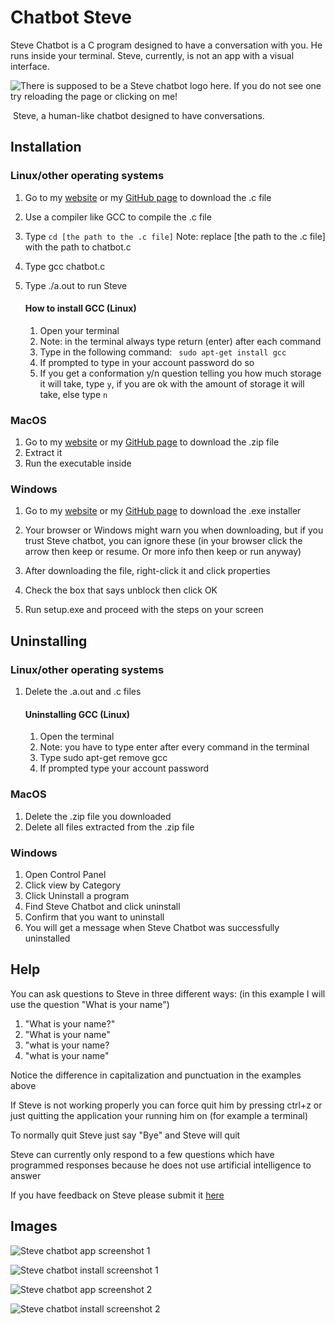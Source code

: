 # Chatbot Steve

Steve Chatbot is a C program designed to have a conversation with you. He runs inside your terminal. Steve, currently, is not an app with a visual interface.

![There is supposed to be a Steve chatbot logo here. If you do not see one try reloading the page or clicking on me!](https://drive.google.com/uc?export=download&id=1Qlu4UcOTwtDJeiXOhB7W5HTHia36vHnY)




​													Steve, a human-like chatbot designed to have conversations.

## Installation

### Linux/other operating systems

1. Go to my [website](https://rishaankotian.wixsite.com/home/steve-chatbot) or my [GitHub page](https://github.com/rishaank/chatbot) to download the .c file

2. Use a compiler like GCC to compile the .c file

3. Type ```cd [the path to the .c file]``` Note: replace [the path to the .c file] with the path to chatbot.c

4. Type gcc chatbot.c

5. Type ./a.out to run Steve

   #### How to install GCC (Linux)

   1. Open  your terminal
   2. Note: in the terminal always type return (enter) after each command
   3. Type in the following command: ``` sudo apt-get install gcc``` 
   4. If prompted to type in your account password do so
   5. If you get a conformation y/n question telling you how much storage it will take, type ```y```, if you are ok with the amount of storage it will take, else type ```n```

### MacOS

1. Go to my [website](https://rishaankotian.wixsite.com/home/steve-chatbot) or my [GitHub page](https://github.com/rishaank/chatbot) to download the .zip file
2. Extract it
3. Run the executable inside

### Windows

1. Go to my [website](https://rishaankotian.wixsite.com/home/steve-chatbot) or my [GitHub page](https://github.com/rishaank/chatbot) to download the .exe installer

2. Your browser or Windows might warn you when downloading, but if you trust Steve chatbot, you can ignore these (in your browser click the arrow then keep or resume. Or more info then keep or run anyway)

3. After downloading the file, right-click it and click properties

4. Check the box that says unblock then click OK

5. Run setup.exe and proceed with the steps on your screen

   

## Uninstalling

### Linux/other operating systems

1. Delete the .a.out and .c files

   #### Uninstalling GCC (Linux)

   1. Open the terminal
   2. Note: you have to type enter after every command in the terminal
   3. Type sudo apt-get remove gcc
   4. If prompted type your account password

### MacOS

1. Delete the .zip file you downloaded
2. Delete all files extracted from the .zip file

### Windows

1. Open Control Panel
2. Click view by Category 
3. Click Uninstall a program
4. Find Steve Chatbot and click uninstall
5. Confirm that you want to uninstall
6. You will get a message when Steve Chatbot was successfully uninstalled

## Help

You can ask questions to Steve in three different ways: (in this example I will use the question "What is your name")

1. "What is your name?"
2. "What is your name"
3. "what is your name?
4. "what is your name"

Notice the difference in capitalization and punctuation in the examples above

If Steve is not working properly you can force quit him by pressing ctrl+z or just quitting the application your running him  on (for example a terminal)

To normally quit Steve just say "Bye" and Steve will quit

Steve can currently only respond to a few questions which have programmed responses because he does not use artificial intelligence to answer

If you have feedback on Steve please submit it [here](https://docs.google.com/forms/d/e/1FAIpQLSdmnEe8kat5ihhBRUPY1omYYbarAuhq0q1_4vz_uJwsK30BgA/viewform)

## Images

![Steve chatbot app screenshot 1](https://drive.google.com/uc?export=download&id=1Xo_fiSnn2E2GQEr8_vfFa9cr9OeOaKxv)

![Steve chatbot install screenshot 1](https://drive.google.com/uc?export=download&id=1odCmYGoQdUnL81_SvXfg-SqO02nOsMIp)

![Steve chatbot app screenshot 2](https://drive.google.com/uc?export=download&id=1gUNgYO9LJdbJq5j5CZmFY91u5hEpj-Gp)

![Steve chatbot install screenshot 2](https://drive.google.com/uc?export=download&id=1Rz5qm-UXTQdVaN_O_25i95U6gO_NXT9m)

